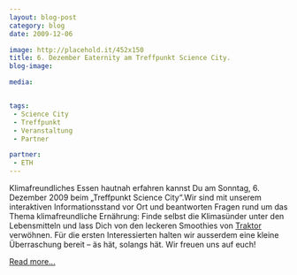 ```yaml
---
layout: blog-post
category: blog
date: 2009-12-06

image: http://placehold.it/452x150
title: 6. Dezember Eaternity am Treffpunkt Science City.
blog-image: 

media:  


tags:
 - Science City
 - Treffpunkt
 - Veranstaltung
 - Partner

partner:
 - ETH
---
```


Klimafreundliches Essen hautnah erfahren kannst Du am Sonntag, 6. Dezember 2009 beim „Treffpunkt Science City“.Wir sind mit unserem interaktiven Informationsstand vor Ort und beantworten Fragen rund um das Thema klimafreundliche Ernährung: Finde selbst die Klimasünder unter den Lebensmitteln und lass Dich von den leckeren Smoothies von [Traktor][2] verwöhnen. Für die ersten  Interessierten halten wir ausserdem eine kleine Überraschung bereit – äs hät, solangs hät. Wir freuen uns auf euch! 

[Read more...][1]

[1]: http://www.vs.ethz.ch/veranstaltungen/treffpunkt-science-city
[2]: http://www.traktorgetraenke.ch/

